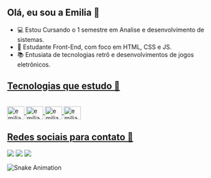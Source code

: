 ## Olá, eu sou a Emilia 🖖

- 💻 Estou Cursando o 1 semestre em Analise e desenvolvimento de sistemas.
- 📖 Estudante Front-End, com foco em HTML, CSS e JS.
- 📚 Entusiata de tecnologias retrô e desenvolvimentos de jogos eletrônicos.

 <div>
  <a href= "https://www.linkedin.com/in/emilia-gabrielly-5431b51b9/">
  <a href= "mailto:emiliapb474@gmail.com">
  </div> 
  
  ## Tecnologias que estudo 📙
  <div style="display: inline_block"><br>
  <img align="center" alt="emilia-HTML" height="30" width="40" img src= "https://cdn.jsdelivr.net/gh/devicons/devicon/icons/html5/html5-original-wordmark.svg" />
  <img align="center" alt="emilia-CSS" height="30" width="40" img src= "https://cdn.jsdelivr.net/gh/devicons/devicon/icons/css3/css3-original-wordmark.svg" />
  <img align="center" alt="emilia-JS" height="30" width="40" img src="https://cdn.jsdelivr.net/gh/devicons/devicon/icons/javascript/javascript-original.svg" />
  <img align="center" alt="emilia-GODOOT" height="30" width="40" img src="https://cdn.jsdelivr.net/gh/devicons/devicon/icons/godot/godot-original-wordmark.svg" />
   </div>
  
  ## Redes sociais para contato 📰
   
  <div>
    <a href= "https://www.linkedin.com/in/emilia-gabrielly-5431b51b9/" target="_blank"><img src="https://img.shields.io/badge/-LinkedIn-%230077B5?style=for-the-badge&logo=linkedin&logoColor=white" target="_blank"></a> 
   <a href= "mailto:emiliapb474@gmail.com"><img src="https://img.shields.io/badge/-Gmail-%23333?style=for-the-badge&logo=gmail&logoColor=white" target="_blank"></a>
   <a href="https://instagram.com/uni_gata?igshid=YmMyMTA2M2Y=" target="_blank"><img src="https://img.shields.io/badge/-Instagram-%23E4405F?style=for-the-badge&logo=instagram&logoColor=white" target="_blank"></a>
   
  ![Snake Animation](https://github.com/EmiliaGabrielly)
   
  </div>
